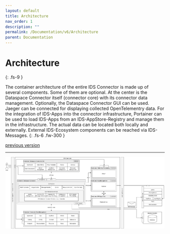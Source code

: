 ```yaml
---
layout: default
title: Architecture
nav_order: 1
description: ""
permalink: /Documentation/v6/Architecture
parent: Documentation
---
```


# Architecture
{: .fs-9 }

The container architecture of the entire IDS Connector is made up of several components. Some of them are optional. At the center is the Dataspace Connector itself (connector core) with its connector data management. Optionally, the Dataspace Connector GUI can be used. Jaeger can be connected for displaying collected OpenTelementry data. For the integration of IDS-Apps into the connector infrastructure, Portainer can be used to load IDS-Apps from an IDS-AppStore-Registry and manage them in the infrastructure. The actual data can be located both locally and externally. External IDS-Ecosystem components can be reached via IDS-Messages.
{: .fs-6 .fw-300 }

[previous version](../v5/architecture.md)

---

![Container Overview](../../../assets/images/container-overview.jpg)
